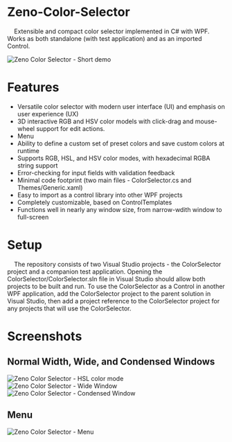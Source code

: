 # Zeno-Color-Selector
&nbsp;&nbsp;&nbsp;&nbsp;Extensible and compact color selector implemented in C# with WPF. Works as both standalone (with test application) and as an imported Control.

![Zeno Color Selector - Short demo](/media/zeno_color_selector.gif "Zeno Color Selector - Short demo")

# Features
- Versatile color selector with modern user interface (UI) and emphasis on user experience (UX)
- 3D interactive RGB and HSV color models with click-drag and mouse-wheel support for edit actions.
- Menu 
- Ability to define a custom set of preset colors and save custom colors at runtime
- Supports RGB, HSL, and HSV color modes, with hexadecimal RGBA string support
- Error-checking for input fields with validation feedback
- Minimal code footprint (two main files - ColorSelector.cs and Themes/Generic.xaml)
- Easy to import as a control library into other WPF projects
- Completely customizable, based on ControlTemplates
- Functions well in nearly any window size, from narrow-wdith window to full-screen

# Setup
&nbsp;&nbsp;&nbsp;&nbsp;The repository consists of two Visual Studio projects - the ColorSelector project and a companion test application. Opening the ColorSelector/ColorSelector.sln file in Visual Studio should allow both projects to be built and run. To use the ColorSelector as a Control in another WPF application, add the ColorSelector project to the parent solution in Visual Studio, then add a project reference to the ColorSelector project for any projects that will use the ColorSelector.

# Screenshots
## Normal Width, Wide, and Condensed Windows

![Zeno Color Selector - HSL color mode](/media/zeno_color_selector_HSL.png "Zeno Color Selector - HSL color mode")
![Zeno Color Selector - Wide Window](/media/zeno_color_selector_large_window.png "Zeno Color Selector - Wide Window")
![Zeno Color Selector - Condensed Window](/media/zeno_color_selector_condensed.png "Zeno Color Selector - Condensed Window")

## Menu

![Zeno Color Selector - Menu](/media/zeno_color_selector_Menu.png "Zeno Color Selector - Menu")